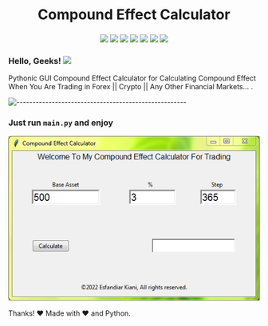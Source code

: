 <h1 align="center"> 
    Compound Effect Calculator
</h1>

<h3 align="center">
    <img src="https://img.shields.io/badge/made%20by-Stphen-informational?style=plastic&cacheSeconds=3600">
    <img src="https://img.shields.io/badge/language-python-blueviolet?logo=python&style=plastic&cacheSeconds=3600&logoColor=orange&logoWidth=20">
    <img src="https://img.shields.io/badge/last%20version-v.1.2-success?style=plastic&cacheSeconds=3600">
    <img src="https://badges.frapsoft.com/os/v1/open-source.svg?v=103&style=plastic&cacheSeconds=3600">
    <img src="https://img.shields.io/github/issues/E-Kiani/Compound-Effect-Calculator?style=plastic&cacheSeconds=3600">
    <img src="https://img.shields.io/github/forks/E-Kiani/Compound-Effect-Calculator?style=plastic&cacheSeconds=3600">
    <img src="https://img.shields.io/github/stars/E-Kiani/Compound-Effect-Calculator?color=gold&style=plastic&cacheSeconds=3600">
</h3>
 
  
   
 
<h3 align="left"> 
    Hello, Geeks! <img src="https://raw.githubusercontent.com/MartinHeinz/MartinHeinz/master/wave.gif" width="30px">
</h3>


Pythonic GUI Compound Effect Calculator for Calculating Compound Effect When You Are Trading in Forex || Crypto || Any Other Financial Markets... .


![-----------------------------------------------------](https://raw.githubusercontent.com/andreasbm/readme/master/assets/lines/rainbow.png)


### Just run ```main.py``` and enjoy
<img src="https://github.com/E-Kiani/Compound-Effect-Calculator/blob/main/ScSh.PNG">



Thanks! :heart:
Made with :heart: and Python.
